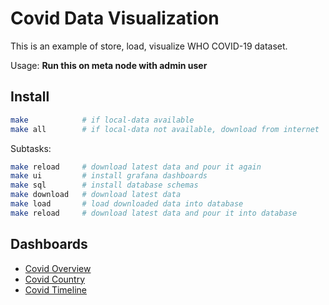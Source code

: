 # Covid Data Visualization

This is an example of store, load, visualize WHO COVID-19 dataset.

Usage: **Run this on meta node with admin user**


## Install

```bash
make            # if local-data available
make all        # if local-data not available, download from internet
```

Subtasks:

```bash
make reload     # download latest data and pour it again
make ui         # install grafana dashboards
make sql        # install database schemas
make download   # download latest data
make load       # load downloaded data into database
make reload     # download latest data and pour it into database
```


## Dashboards

* [Covid Overview](http://demo.pigsty.cc/d/covid-overview)
* [Covid Country](http://demo.pigsty.cc/d/covid-country)
* [Covid Timeline](http://demo.pigsty.cc/d/covid-timeline-map?var-data_type=new_cases)



